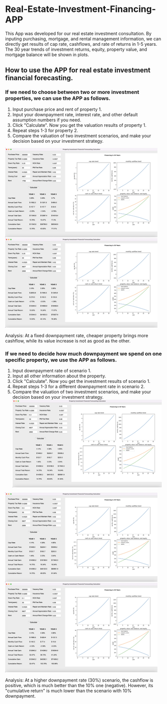 # Real-Estate-Investment-Financing-APP
This App was developed for our real estate investment consultation. By inputing purchasing, mortgage, and rental management information, we can directly get results of cap rate, cashflows, and rate of returns in 1-5 years. The 30 year trends of investment returns, equity, property value, and mortgage balance will be shown in plots.

## How to use the APP for real estate investment financial forecasting.
### If we need to choose between two or more investment properties, we can use the APP as follows.
1. Input purchase price and rent of property 1. 
2. Input your downpayment rate, interest rate, and other default assumption numbers if you need. 
3. Click "Calculate". Now you get the valuation results of property 1.
4. Repeat steps 1-3 for property 2.
5. Compare the valuation of two investment scenarios, and make your decision based on your investment strategy.

<p float="left">
  <img src="/prop-1.png" width="490" />
  <img src="/prop-2.png" width="490" /> 
</p>

Analysis: At a fixed downpayment rate, cheaper property brings more cashflow, while its value increase is not as good as the other.

### If we need to decide how much downpayment we spend on one specific property, we use the APP as follows.
1. Input downpayment rate of scenario 1.
2. Input all other information about the property.
3. Click "Calculate". Now you get the investment results of scenario 1.
4. Repeat steps 1-3 for a different downpayment rate in scenario 2.
5. Compare the valuation of two investment scenarios, and make your decision based on your investment strategy.
![](scenario-1.png)
<p float="left">
  <img src="/Scenario-1.png" width="490" />
  <img src="/Scenario-2.png" width="490" /> 
</p>

Analysis: At a higher downpayment rate (30%) scenario, the cashflow is positive, which is much better than the 10% one (negative). However, its "cumulative return" is much lower than the scenario with 10% downpayment.
